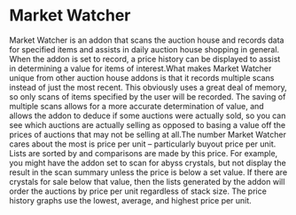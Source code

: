 # Market Watcher

Market Watcher is an addon that scans the auction house and records data for specified items and assists in daily auction house shopping in general. When the addon is set to record, a price history can be displayed to assist in determining a value for items of interest.What makes Market Watcher unique from other auction house addons is that it records multiple scans instead of just the most recent. This obviously uses a great deal of memory, so only scans of items specified by the user will be recorded. The saving of multiple scans allows for a more accurate determination of value, and allows the addon to deduce if some auctions were actually sold, so you can see which auctions are actually selling as opposed to basing a value off the prices of auctions that may not be selling at all.The number Market Watcher cares about the most is price per unit – particularly buyout price per unit. Lists are sorted by and comparisons are made by this price. For example, you might have the addon set to scan for abyss crystals, but not display the result in the scan summary unless the price is below a set value. If there are crystals for sale below that value, then the lists generated by the addon will order the auctions by price per unit regardless of stack size. The price history graphs use the lowest, average, and highest price per unit.
